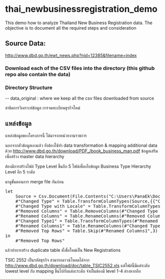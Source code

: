 # thai_newbusinessregistration_demo
This demo how to analyze Thailand New Business Registration data. The objective is to document all the required steps and consideration 

## Source Data:
http://www.dbd.go.th/ewt_news.php?nid=12385&filename=index

### Download each of the CSV files into the directory (this github repo also contain the data)

### Directory Structure
-- data_original : where we keep all the csv files downloaded from source

สาธิตการวิเคราะห์ข้อมูล การจดทะเบียนธุรกิจใหม่
 ## แหล่งข้อมูล
 แหล่งข้อมูลของโครงการนี้ ได้มาจากหน่วยงานราชการ

นอกจากตัวข้อมูลเองแล้ว ยังต้องใช้ทำ data transformation & mapping additional data ด้วย 
http://www.dbd.go.th/download/PDF_/book_business_man.pdf ข้อมูลเสริมเพื่อสร้าง master data hierarchy 
 
ต้องมีการสร้างไฟล์ Type Level ขึ้นอีก 5 ไฟล์เพื่อเก็บข้อมูล Business Type Hierarchy Level อีก 5 ระดับ

มาดูขั้นตอนการ merge file กันก่อน
<pre>
let
    Source = Csv.Document(File.Contents("C:\Users\PanaEk\Documents\GitHub\thai_newbusinessregistration_demo\data_original\99_201605.csv"),[Delimiter=",", Columns=8, Encoding=874, QuoteStyle=QuoteStyle.Csv]),
    #"Changed Type" = Table.TransformColumnTypes(Source,{{"Column1", type text}, {"Column2", type text}, {"Column3", type text}, {"Column4", type text}, {"Column5", type text}, {"Column6", type text}, {"Column7", type text}, {"Column8", type text}}),
    #"Changed Type with Locale" = Table.TransformColumnTypes(#"Changed Type", {{"Column4", type date}}, "th-TH"),
    #"Removed Columns" = Table.RemoveColumns(#"Changed Type with Locale",{"Column1"}),
    #"Renamed Columns" = Table.RenameColumns(#"Removed Columns",{{"Column2", "TaxID"}, {"Column3", "Name"}, {"Column4", "Registered Date"}}),
    #"Changed Type1" = Table.TransformColumnTypes(#"Renamed Columns",{{"Column5", Int64.Type}}),
    #"Renamed Columns1" = Table.RenameColumns(#"Changed Type1",{{"Column5", "Capital"}, {"Registered Date", "Date"}, {"Column6", "Type Code"}, {"Column7", "Objective Detail"}, {"Column8", "Address"}}),
    #"Removed Top Rows" = Table.Skip(#"Renamed Columns1",3)
in
    #"Removed Top Rows"
</pre>
	
แล้วทำการสร้าง duplicate table ตั้งชื่อใหม่เป็น New Registrations

TSIC 2552 เป็นรหัสธุรกิจ สามารถดาวน์โหลดได้จาก http://www.dbd.go.th/download/doc/table_TSIC2552.xls
แต่ไฟล์นี้มีแต่ระดับ lowest level กับ mapping ขึ้นไปกับแต่ละระดับ จำเป็นต้องมี level 1-4 ต่างหากอีก
 